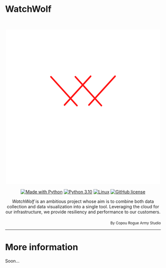 # WatchWolf

<br />
<p align="center">
    <img src="assets/logo.png" alt="WatchWolf Logo"/>
</p>
<p align="center">
  <a href="https://www.python.org/"><img src="https://img.shields.io/badge/Made%20with-Python-1f425f.svg" alt="Made with Python"></a>
  <a href="https://www.python.org/downloads/release/python-3101/"><img src="https://img.shields.io/badge/python-3.10-blue.svg" alt="Python 3.10"></a>
  <a href="https://linux.org/pages/download/"><img src="https://svgshare.com/i/Zhy.svg" alt="Linux"></a>
  <a href="https://opensource.org/licenses/GPL-3.0/"><img src="https://img.shields.io/badge/License-MIT-blue.svg" alt="GitHub license"></a>
</p>

<p align="center"><i>WatchWolf</i> is an ambitious project whose aim is to
combine both data collection and data visualization into a single tool. 
Leveraging the cloud for our infrastructure, we provide resiliency and
performance to our customers.</p>
<p align="right"><sub>By Copou Rogue Army Studio</sub></p>

---
# More information
Soon...
 